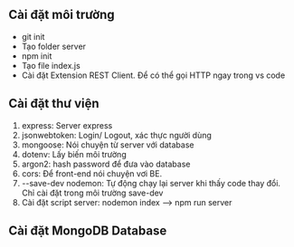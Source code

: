 ## Cài đặt môi trường
* git init
* Tạo folder server
* npm init
* Tạo file index.js
* Cài đặt Extension REST Client. Để có thể gọi HTTP ngay trong vs code

## Cài đặt thư viện
1. express: Server express
2. jsonwebtoken: Login/ Logout, xác thực người dùng
3. mongoose: Nói chuyện từ server với database
4. dotenv: Lấy biến môi trường
5. argon2: hash password để đưa vào database
6. cors: Để front-end nói chuyện vơi BE.
7. --save-dev nodemon: Tự động chạy lại server khi thấy code thay đổi. Chỉ cài đặt trong môi trường save-dev
8. Cài đặt script server: nodemon index
    --> npm run server

## Cài đặt MongoDB Database
